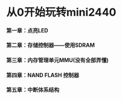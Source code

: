 # 从0开始玩转mini2440

#### 第一章：点亮LED

#### 第二章：存储控制器——使用SDRAM

#### 第三章：内存管理单元MMU(没有全部弄懂)

#### 第四章：NAND FLASH 控制器

#### 第五章：中断体系结构

